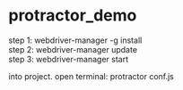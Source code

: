 # protractor_demo

step 1: webdriver-manager -g install </br>
step 2: webdriver-manager update </br>
step 3: webdriver-manager start </br>

into project. open terminal: protractor conf.js


